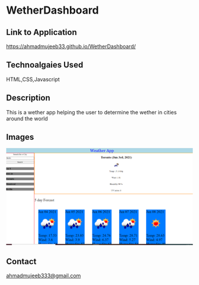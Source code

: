 # WetherDashboard



## Link to Application 


  https://ahmadmujeeb33.github.io/WetherDashboard/



## Technoalgaies Used

  HTML,CSS,Javascript

## Description

  This is a wether app helping the user to determine the wether in cities around the world

## Images 


  <img src = "Wether.PNG">


## Contact

ahmadmujeeb333@gmail.com


